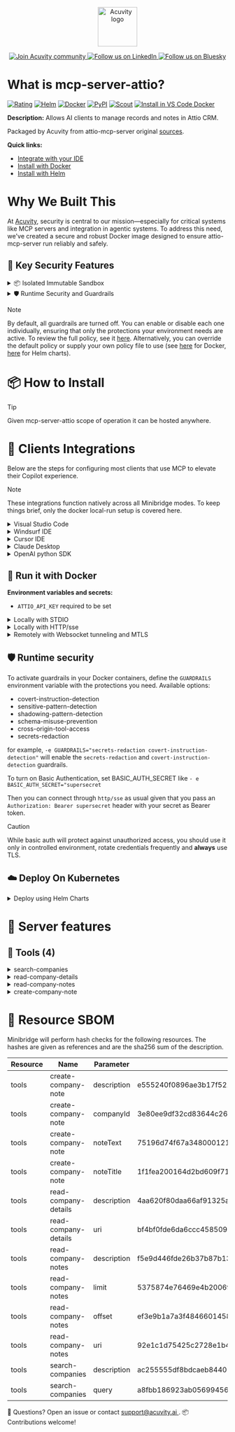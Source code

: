 <p align="center">
  <a href="https://acuvity.ai">
    <picture>
      <img src="https://mma.prnewswire.com/media/2544052/Acuvity__Logo.jpg" height="90" alt="Acuvity logo"/>
    </picture>
  </a>
</p>
<p align="center">
  <a href="https://discord.gg/BkU7fBkrNk">
    <img src="https://img.shields.io/badge/Acuvity-Join-7289DA?logo=discord&logoColor=fff" alt="Join Acuvity community" />
  </a>
<a href="https://www.linkedin.com/company/acuvity/">
    <img src="https://img.shields.io/badge/LinkedIn-Follow-7289DA" alt="Follow us on LinkedIn" />
  </a>
<a href="https://bsky.app/profile/acuvity.bsky.social">
    <img src="https://img.shields.io/badge/Bluesky-Follow-7289DA"?logo=bluesky&logoColor=fff" alt="Follow us on Bluesky" />
  </a>
</p>


# What is mcp-server-attio?

[![Rating](https://img.shields.io/badge/D-3775A9?label=Rating)](https://docs.anthropic.com/en/docs/build-with-claude/tool-use/implement-tool-use#best-practices-for-tool-definitions)
[![Helm](https://img.shields.io/badge/1.0.0-3775A9?logo=helm&label=Charts&logoColor=fff)](https://hub.docker.com/r/acuvity/mcp-server-attio/tags/)
[![Docker](https://img.shields.io/docker/image-size/acuvity/mcp-server-attio/0.0.2?logo=docker&logoColor=fff&label=0.0.2)](https://hub.docker.com/r/acuvity/mcp-server-attio)
[![PyPI](https://img.shields.io/badge/0.0.2-3775A9?logo=pypi&logoColor=fff&label=attio-mcp-server)](https://github.com/hmk/attio-mcp-server)
[![Scout](https://img.shields.io/badge/Active-3775A9?logo=docker&logoColor=fff&label=Scout)](https://hub.docker.com/r/acuvity/mcp-server-fetch/)
[![Install in VS Code Docker](https://img.shields.io/badge/VS_Code-One_click_install-0078d7?logo=githubcopilot)](https://insiders.vscode.dev/redirect/mcp/install?name=mcp-server-attio&config=%7B%22args%22%3A%5B%22run%22%2C%22-i%22%2C%22--rm%22%2C%22--read-only%22%2C%22-e%22%2C%22ATTIO_API_KEY%22%2C%22docker.io%2Facuvity%2Fmcp-server-attio%3A0.0.2%22%5D%2C%22command%22%3A%22docker%22%7D)

**Description:** Allows AI clients to manage records and notes in Attio CRM.

Packaged by Acuvity from attio-mcp-server original [sources](https://github.com/hmk/attio-mcp-server).

**Quick links:**

- [Integrate with your IDE](https://github.com/acuvity/mcp-servers-registry/blob/main/mcp-server-attio/docker/README.md#-clients-integrations)
- [Install with Docker](https://github.com/acuvity/mcp-servers-registry/tree/main/mcp-server-attio/docker/README.md#-run-it-with-docker)
- [Install with Helm](https://github.com/acuvity/mcp-servers-registry/tree/main/mcp-server-attio/charts/mcp-server-attio/README.md#how-to-install)

# Why We Built This

At [Acuvity](https://acuvity.ai), security is central to our mission—especially for critical systems like MCP servers and integration in agentic systems.
To address this need, we've created a secure and robust Docker image designed to ensure attio-mcp-server run reliably and safely.

## 🔐 Key Security Features

<details>
<summary>📦 Isolated Immutable Sandbox </summary>

- **Isolated Execution**: All tools run within secure, containerized sandboxes to enforce process isolation and prevent lateral movement.
- **Non-root by Default**: Enforces least-privilege principles, minimizing the impact of potential security breaches.
- **Read-only Filesystem**: Ensures runtime immutability, preventing unauthorized modification.
- **Version Pinning**: Guarantees consistency and reproducibility across deployments by locking tool and dependency versions.
- **CVE Scanning**: Continuously scans images for known vulnerabilities using [Docker Scout](https://docs.docker.com/scout/) to support proactive mitigation.
- **SBOM & Provenance**: Delivers full supply chain transparency by embedding metadata and traceable build information."
</details>

<details>
<summary>🛡️ Runtime Security and Guardrails</summary>

**Minibridge Integration**: [Minibridge](https://github.com/acuvity/minibridge) establishes secure Agent-to-MCP connectivity, supports Rego/HTTP-based policy enforcement 🕵️, and simplifies orchestration.

The [ARC](https://github.com/acuvity/mcp-servers-registry/tree/main) container includes a [built-in Rego policy](https://github.com/acuvity/mcp-servers-registry/tree/main/mcp-server-attio/docker/policy.rego) that enables a set of runtime "guardrails"" to help enforce security, privacy, and correct usage of your services. Below is an overview of each guardrail provided.

### 🔒 Resource Integrity

**Mitigates MCP Rug Pull Attacks**

* **Goal:** Protect users from malicious tool description changes after initial approval, preventing post-installation manipulation or deception.
* **Mechanism:** Locks tool descriptions upon client approval and verifies their integrity before execution. Any modification to the description triggers a security violation, blocking unauthorized changes from server-side updates.

### 🛡️ Gardrails

### Covert Instruction Detection

Monitors incoming requests for hidden or obfuscated directives that could alter policy behavior.

* **Goal:** Stop attackers from slipping unnoticed commands or payloads into otherwise harmless data.
* **Mechanism:** Applies a library of regex patterns and binary‐encoding checks to the full request body. If any pattern matches a known covert channel (e.g., steganographic markers, hidden HTML tags, escape-sequence tricks), the request is rejected.

### Sensitive Pattern Detection

Block user-defined sensitive data patterns (credential paths, filesystem references).

* **Goal:** Block accidental or malicious inclusion of sensitive information that violates data-handling rules.
* **Mechanism:** Runs a curated set of regexes against all payloads and tool descriptions—matching patterns such as `.env` files, RSA key paths, directory traversal sequences.

### Shadowing Pattern Detection

Detects and blocks "shadowing" attacks, where a malicious MCP server sneaks hidden directives into its own tool descriptions to hijack or override the behavior of other, trusted tools.

* **Goal:** Stop a rogue server from poisoning the agent’s logic by embedding instructions that alter how a different server’s tools operate (e.g., forcing all emails to go to an attacker’s address even when the user calls a separate `send_email` tool).
* **Mechanism:** During policy load, each tool description is scanned for cross‐tool override patterns—such as `<IMPORTANT>` sections referencing other tool names, hidden side‐effects, or directives that apply to a different server’s API. Any description that attempts to shadow or extend instructions for a tool outside its own namespace triggers a policy violation and is rejected.

### Schema Misuse Prevention

Enforces strict adherence to MCP input schemas.

* **Goal:** Prevent malformed or unexpected fields from bypassing validations, causing runtime errors, or enabling injections.
* **Mechanism:** Compares each incoming JSON object against the declared schema (required properties, allowed keys, types). Any extra, missing, or mistyped field triggers an immediate policy violation.

### Cross-Origin Tool Access

Controls whether tools may invoke tools or services from external origins.

* **Goal:** Prevent untrusted or out-of-scope services from being called.
* **Mechanism:** Examines tool invocation requests and outgoing calls, verifying each target against an allowlist of approved domains or service names. Calls to any non-approved origin are blocked.

### Secrets Redaction

Automatically masks sensitive values so they never appear in logs or responses.

* **Goal:** Ensure that API keys, tokens, passwords, and other credentials cannot leak in plaintext.
* **Mechanism:** Scans every text output for known secret formats (e.g., AWS keys, GitHub PATs, JWTs). Matches are replaced with `[REDACTED]` before the response is sent or recorded.

## Basic Authentication via Shared Secret

Provides a lightweight auth layer using a single shared token.

* **Mechanism:** Expects clients to send an `Authorization` header with the predefined secret.
* **Use Case:** Quickly lock down your endpoint in development or simple internal deployments—no complex OAuth/OIDC setup required.

These controls ensure robust runtime integrity, prevent unauthorized behavior, and provide a foundation for secure-by-design system operations.

</details>

> [!NOTE]
> By default, all guardrails are turned off. You can enable or disable each one individually, ensuring that only the protections your environment needs are active. To review the full policy, see it [here](https://github.com/acuvity/mcp-servers-registry/tree/main/mcp-server-attio/docker/policy.rego). Alternatively, you can override the default policy or supply your own policy file to use (see [here](https://github.com/acuvity/mcp-servers-registry/tree/main/mcp-server-attio/docker/entrypoint.sh) for Docker, [here](https://github.com/acuvity/mcp-servers-registry/tree/main/mcp-server-attio/charts/mcp-server-attio#minibridge) for Helm charts).


# 📦 How to Install


> [!TIP]
> Given mcp-server-attio scope of operation it can be hosted anywhere.

# 🧰 Clients Integrations

Below are the steps for configuring most clients that use MCP to elevate their Copilot experience.

> [!NOTE]
> These integrations function natively across all Minibridge modes.
> To keep things brief, only the docker local-run setup is covered here.

<details>
<summary>Visual Studio Code</summary>

To get started immediately, you can use the "one-click" link below:

[![Install in VS Code Docker](https://img.shields.io/badge/VS_Code-One_click_install-0078d7?logo=githubcopilot)](https://insiders.vscode.dev/redirect/mcp/install?name=mcp-server-attio&config=%7B%22args%22%3A%5B%22run%22%2C%22-i%22%2C%22--rm%22%2C%22--read-only%22%2C%22-e%22%2C%22ATTIO_API_KEY%22%2C%22docker.io%2Facuvity%2Fmcp-server-attio%3A0.0.2%22%5D%2C%22command%22%3A%22docker%22%7D)

## Global scope

Press `ctrl + shift + p` and type `Preferences: Open User Settings JSON` to add the following section:

```json
{
  "mcp": {
    "servers": {
      "acuvity-mcp-server-attio": {
        "env": {
          "ATTIO_API_KEY": "TO_BE_SET"
        },
        "command": "docker",
        "args": [
          "run",
          "-i",
          "--rm",
          "--read-only",
          "-e",
          "ATTIO_API_KEY",
          "docker.io/acuvity/mcp-server-attio:0.0.2"
        ]
      }
    }
  }
}
```

## Workspace scope

In your workspace create a file called `.vscode/mcp.json` and add the following section:

```json
{
  "servers": {
    "acuvity-mcp-server-attio": {
      "env": {
        "ATTIO_API_KEY": "TO_BE_SET"
      },
      "command": "docker",
      "args": [
        "run",
        "-i",
        "--rm",
        "--read-only",
        "-e",
        "ATTIO_API_KEY",
        "docker.io/acuvity/mcp-server-attio:0.0.2"
      ]
    }
  }
}
```

> To pass secrets you should use the `promptString` input type described in the [Visual Studio Code documentation](https://code.visualstudio.com/docs/copilot/chat/mcp-servers).

</details>

<details>
<summary>Windsurf IDE</summary>

In `~/.codeium/windsurf/mcp_config.json` add the following section:

```json
{
  "mcpServers": {
    "acuvity-mcp-server-attio": {
      "env": {
        "ATTIO_API_KEY": "TO_BE_SET"
      },
      "command": "docker",
      "args": [
        "run",
        "-i",
        "--rm",
        "--read-only",
        "-e",
        "ATTIO_API_KEY",
        "docker.io/acuvity/mcp-server-attio:0.0.2"
      ]
    }
  }
}
```

See [Windsurf documentation](https://docs.windsurf.com/windsurf/mcp) for more info.

</details>

<details>
<summary>Cursor IDE</summary>

Add the following JSON block to your mcp configuration file:
- `~/.cursor/mcp.json` for global scope
- `.cursor/mcp.json` for project scope

```json
{
  "mcpServers": {
    "acuvity-mcp-server-attio": {
      "env": {
        "ATTIO_API_KEY": "TO_BE_SET"
      },
      "command": "docker",
      "args": [
        "run",
        "-i",
        "--rm",
        "--read-only",
        "-e",
        "ATTIO_API_KEY",
        "docker.io/acuvity/mcp-server-attio:0.0.2"
      ]
    }
  }
}
```

See [cursor documentation](https://docs.cursor.com/context/model-context-protocol) for more information.

</details>
<details>

<summary>Claude Desktop</summary>

In the `claude_desktop_config.json` configuration file add the following section:

```json
{
  "mcpServers": {
    "acuvity-mcp-server-attio": {
      "env": {
        "ATTIO_API_KEY": "TO_BE_SET"
      },
      "command": "docker",
      "args": [
        "run",
        "-i",
        "--rm",
        "--read-only",
        "-e",
        "ATTIO_API_KEY",
        "docker.io/acuvity/mcp-server-attio:0.0.2"
      ]
    }
  }
}
```

See [Anthropic documentation](https://docs.anthropic.com/en/docs/agents-and-tools/mcp) for more information.
</details>

<details>
<summary>OpenAI python SDK</summary>

## Running locally

```python
async with MCPServerStdio(
    params={
        "env": {"ATTIO_API_KEY":"TO_BE_SET"},
        "command": "docker",
        "args": ["run","-i","--rm","--read-only","-e","ATTIO_API_KEY","docker.io/acuvity/mcp-server-attio:0.0.2"]
    }
) as server:
    tools = await server.list_tools()
```

## Running remotely

```python
async with MCPServerSse(
    params={
        "url": "http://<ip>:<port>/sse",
    }
) as server:
    tools = await server.list_tools()
```

See [OpenAI Agents SDK docs](https://openai.github.io/openai-agents-python/mcp/) for more info.

</details>

## 🐳 Run it with Docker

**Environment variables and secrets:**
  - `ATTIO_API_KEY` required to be set


<details>
<summary>Locally with STDIO</summary>

In your client configuration set:

- command: `docker`
- arguments: `run -i --rm --read-only -e ATTIO_API_KEY docker.io/acuvity/mcp-server-attio:0.0.2`

</details>

<details>
<summary>Locally with HTTP/sse</summary>

Simply run as:

```console
docker run -i --rm --read-only -e ATTIO_API_KEY docker.io/acuvity/mcp-server-attio:0.0.2
```

Add `-p <localport>:8000` to expose the port.

Then on your application/client, you can configure to use something like:

```json
{
  "mcpServers": {
    "acuvity-mcp-server-attio": {
      "url": "http://localhost:<localport>/sse",
    }
  }
}
```

You might have to use different ports for different tools.

</details>

<details>
<summary>Remotely with Websocket tunneling and MTLS </summary>

> This section assume you are familiar with TLS and certificates and will require:
> - a server certificate with proper DNS/IP field matching your tool deployment.
> - a client-ca used to sign client certificates

1. Start the server in `backend` mode
 - add an environment variable like `-e MINIBRIDGE_MODE=backend`
 - add the TLS certificates (recommended) through a volume let's say `/certs` ex (`-v $PWD/certs:/certs`)
 - instruct minibridge to use those certs with
   - `-e MINIBRIDGE_TLS_SERVER_CERT=/certs/server-cert.pem`
   - `-e MINIBRIDGE_TLS_SERVER_KEY=/certs/server-key.pem`
   - `-e MINIBRIDGE_TLS_SERVER_KEY_PASS=optional`
   - `-e MINIBRIDGE_TLS_SERVER_CLIENT_CA=/certs/client-ca.pem`

2. Start `minibridge` locally in frontend mode:
  - Get [minibridge](https://github.com/acuvity/minibridge) binary for your OS.

In your client configuration, Minibridge works like any other STDIO command.

Example for Claude Desktop:

```json
{
  "mcpServers": {
    "acuvity-mcp-server-attio": {
      "command": "minibridge",
      "args": ["frontend", "--backend", "wss://<remote-url>:8000/ws", "--tls-client-backend-ca", "/path/to/ca/that/signed/the/server-cert.pem/ca.pem", "--tls-client-cert", "/path/to/client-cert.pem", "--tls-client-key", "/path/to/client-key.pem"]
    }
  }
}
```

That's it.

Minibridge offers a host of additional features. For step-by-step guidance, please visit the wiki. And if anything’s unclear, don’t hesitate to reach out!

</details>

## 🛡️ Runtime security

To activate guardrails in your Docker containers, define the `GUARDRAILS` environment variable with the protections you need. Available options:
- covert-instruction-detection
- sensitive-pattern-detection
- shadowing-pattern-detection
- schema-misuse-prevention
- cross-origin-tool-access
- secrets-redaction

for example, `-e GUARDRAILS="secrets-redaction covert-instruction-detection"` will enable the `secrets-redaction` and `covert-instruction-detection` guardrails.


To turn on Basic Authentication, set BASIC_AUTH_SECRET like `- e BASIC_AUTH_SECRET="supersecret`

Then you can connect through `http/sse` as usual given that you pass an `Authorization: Bearer supersecret` header with your secret as Bearer token.

> [!CAUTION]
> While basic auth will protect against unauthorized access, you should use it only in controlled environment,
> rotate credentials frequently and **always** use TLS.

## ☁️ Deploy On Kubernetes

<details>
<summary>Deploy using Helm Charts</summary>

### Chart settings requirements

This chart requires some mandatory information to be installed.

**Mandatory Secrets**:
  - `ATTIO_API_KEY` secret to be set as secrets.ATTIO_API_KEY either by `.value` or from existing with `.valueFrom`

### How to install

You can inspect the chart `README`:

```console
helm show readme oci://docker.io/acuvity/mcp-server-attio --version 1.0.0
````

You can inspect the values that you can configure:

```console
helm show values oci://docker.io/acuvity/mcp-server-attio --version 1.0.0
````

Install with helm

```console
helm install mcp-server-attio oci://docker.io/acuvity/mcp-server-attio --version 1.0.0
```

From there your MCP server mcp-server-attio will be reachable by default through `http/sse` from inside the cluster using the Kubernetes Service `mcp-server-attio` on port `8000` by default. You can change that by looking at the `service` section of the `values.yaml` file.

### How to Monitor

The deployment will create a Kubernetes service with a `healthPort`, that is used for liveness probes and readiness probes. This health port can also be used by the monitoring stack of your choice and exposes metrics under the `/metrics` path.

See full charts [Readme](https://github.com/acuvity/mcp-servers-registry/tree/main/mcp-server-attio/charts/mcp-server-attio/README.md) for more details about settings and runtime security including guardrails activation.

</details>

# 🧠 Server features

## 🧰 Tools (4)
<details>
<summary>search-companies</summary>

**Description**:

```
Search for companies by name
```

**Parameter**:

| Name | Type | Description | Required? |
|-----------|------|-------------|-----------|
| query | string | Company name or keyword to search for | Yes
</details>
<details>
<summary>read-company-details</summary>

**Description**:

```
Read details of a company
```

**Parameter**:

| Name | Type | Description | Required? |
|-----------|------|-------------|-----------|
| uri | string | URI of the company to read | Yes
</details>
<details>
<summary>read-company-notes</summary>

**Description**:

```
Read notes for a company
```

**Parameter**:

| Name | Type | Description | Required? |
|-----------|------|-------------|-----------|
| limit | number | Maximum number of notes to fetch (optional, default 10) | No
| offset | number | Number of notes to skip (optional, default 0) | No
| uri | string | URI of the company to read notes for | Yes
</details>
<details>
<summary>create-company-note</summary>

**Description**:

```
Add a new note to a company
```

**Parameter**:

| Name | Type | Description | Required? |
|-----------|------|-------------|-----------|
| companyId | string | ID of the company to add the note to | Yes
| noteText | string | Text content of the note | Yes
| noteTitle | string | Title of the note | Yes
</details>


# 🔐 Resource SBOM

Minibridge will perform hash checks for the following resources. The hashes are given as references and are the sha256 sum of the description.

| Resource | Name | Parameter | Hash |
|-----------|------|------|------|
| tools | create-company-note | description | e555240f0896ae3b17f521d6e0c44c0b8c0424d34cc5dcaebc77c90d07c274b1 |
| tools | create-company-note | companyId | 3e80ee9df32cd83644c263487eeb675f08c1d7211490546372db69f1694635bf |
| tools | create-company-note | noteText | 75196d74f67a3480001215ee1eaf3e3329526752bb1ebd7ce51b991acdd3f82f |
| tools | create-company-note | noteTitle | 1f1fea200164d2bd609f7161fd0f2e237f443266c963e3a0e4d142e7029d4582 |
| tools | read-company-details | description | 4aa620f80daa66af91325a8edf2e701a50dc3231f57480ee555e4710be680fd7 |
| tools | read-company-details | uri | bf4bf0fde6da6ccc45850971952499873124c9b0f2394defaa84d86bfb7a4f2d |
| tools | read-company-notes | description | f5e9d446fde26b37b87b131064314eed8d5b21602f9ba96230dffbaa87fbee20 |
| tools | read-company-notes | limit | 5375874e76469e4b2006fdfdbbc4097a0561b3e6dd489694c1bb43f1d2a68cde |
| tools | read-company-notes | offset | ef3e9b1a7a3f4846601458b682cb81c103fa97ded691a4342156012715670f6e |
| tools | read-company-notes | uri | 92e1c1d75425c2728e1b4b7d579b2d3d2d1ec524ccf9b355aedb8dbeea0dbb9a |
| tools | search-companies | description | ac255555df8bdcaeb844014a88c8399cf7481750466e896cb65f6ef93e89240b |
| tools | search-companies | query | a8fbb186923ab056994563385dd0308cfa965e7bd9520b6179960a5f43e655c7 |


💬 Questions? Open an issue or contact [ support@acuvity.ai ](mailto:support@acuvity.ai).
📦 Contributions welcome!
